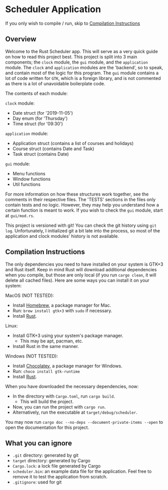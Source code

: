 # Scheduler Application

If you only wish to compile / run, skip to [Compilation Instructions](##Compilation-Instructions)

## Overview
Welcome to the Rust Scheduler app. This will serve as a very quick guide on how to read this project best. This project is split into 3 main components; the `clock` module, the `gui` module, and the `application` module. The `clock` and `application` modules are the 'backend', so to speak, and contain most of the logic for this program. The `gui` module contains a lot of code written for `GTK`, which is a foreign library, and is not commented as there is a lot of unavoidable boilerplate code.

The contents of each module:

`clock` module:
- Date struct (for '2019-11-05')
- Day enum (for 'Thursday')
- Time struct (for '09:30')

`application` module:
- Application struct (contains a list of courses and holidays)
- Course struct (contains Date and Task)
- Task struct (contains Date)

`gui` module:
- Menu functions
- Window functions
- Util functions

For more information on how these structures work together, see the comments in their respective files. The 'TESTS' sections in the files only contain tests and no logic. However, they may help you understand how a certain function is meant to work. If you wish to check the `gui` module, start at `gui/mod.rs`.

This project is versioned with git! You can check the git history using `git log`. Unfortunately, I initialized git a bit late into the process, so most of the application and clock modules' history is not available.

## Compilation Instructions

The only dependencies you need to have installed on your system is GTK+3 and Rust itself. Keep in mind Rust will download additional dependencies when you compile, but those are only local (if you run `cargo clean`, it will delete all cached files). Here are some ways you can install it on your system:

MacOS (NOT TESTED):
- Install [Homebrew](https://brew.sh/), a package manager for Mac.
- Run: `brew install gtk+3` with `sudo` if necessary.
- Install [Rust](https://www.rust-lang.org/tools/install).

Linux:
- Install GTK+3 using your system's package manager.
    - This may be apt, pacman, etc.
- Install Rust in the same manner.

Windows (NOT TESTED):
- Install [Chocolatey](https://chocolatey.org/install), a package manager for Windows.
- Run: `choco install gtk-runtime`
- Install [Rust](https://www.rust-lang.org/tools/install).

When you have downloaded the necessary dependencies, now:
- In the directory with `Cargo.toml`, run `cargo build`.
    - This will build the project.
- Now, you can run the project with `cargo run`.
- Alternatively, run the executable at `target/debug/scheduler`.

You may now run `cargo doc --no-deps --document-private-items --open` to open the documentation for this project.

## What you can ignore

- `.git` directory: generated by git
- `target` directory: generated by Cargo
- `Cargo.lock`: a lock file generated by Cargo
- `scheduler.bin`: an example data file for the application. Feel free to remove it to test the application from scratch.
- `.gitignore`: used for git
